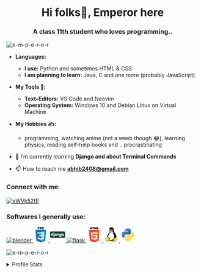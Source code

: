 <h1 align="center">Hi folks👋, Emperor here</h1>
<h3 align="center">A class 11th student who loves programming..</h3>

<p align="left"> <img src="https://komarev.com/ghpvc/?username=e-m-p-e-r-o-r&label=Profile%20views&color=0e75b6&style=flat" alt="e-m-p-e-r-o-r" /> </p>

- **Languages:**
  - **I use:** Python and sometimes HTML & CSS
  - **I am planning to learn:** Java, C and one more (probably JavaScript)

- **My Tools 🔧:**
  - **Text-Editors:** VS Code and Neovim 
  - **Operating System:** Windows 10 and Debian Linux on Virtual Machine
 
- **My Hobbies ✍:**
  - programming, watching anime (not a weeb though 😂), learning physics, reading self-help books and .. procrastinating
 
- 🌱 I’m currently learning **Django and about Terminal Commands**

- 📫 How to reach me **abhib2408@gmail.com**


<h3 align="left">Connect with me:</h3>
<p align="left">
<a href="https://discord.gg/xWVk52fE" target="blank"><img align="center" src="https://cdn.jsdelivr.net/npm/simple-icons@3.0.1/icons/discord.svg" alt="xWVk52fE" height="30" width="40" /></a>
</p>

<h3 align="left">Softwares I generally use:</h3>
<p align="left"> <a href="https://www.blender.org/" target="_blank"> <img src="https://download.blender.org/branding/community/blender_community_badge_white.svg" alt="blender" width="40" height="40"/> </a> <a href="https://www.w3schools.com/css/" target="_blank"> <img src="https://raw.githubusercontent.com/devicons/devicon/master/icons/css3/css3-original-wordmark.svg" alt="css3" width="40" height="40"/> </a> <a href="https://www.djangoproject.com/" target="_blank"> <img src="https://raw.githubusercontent.com/devicons/devicon/master/icons/django/django-original.svg" alt="django" width="40" height="40"/> </a> <a href="https://flask.palletsprojects.com/" target="_blank"> <img src="https://www.vectorlogo.zone/logos/pocoo_flask/pocoo_flask-icon.svg" alt="flask" width="40" height="40"/> </a> <a href="https://www.w3.org/html/" target="_blank"> <img src="https://raw.githubusercontent.com/devicons/devicon/master/icons/html5/html5-original-wordmark.svg" alt="html5" width="40" height="40"/> </a> <a href="https://www.linux.org/" target="_blank"> <img src="https://raw.githubusercontent.com/devicons/devicon/master/icons/linux/linux-original.svg" alt="linux" width="40" height="40"/> </a> <a href="https://www.python.org" target="_blank"> <img src="https://raw.githubusercontent.com/devicons/devicon/master/icons/python/python-original.svg" alt="python" width="40" height="40"/> </a> </p>

<p><img align="center" src="https://github-readme-stats.vercel.app/api/top-langs?username=e-m-p-e-r-o-r&show_icons=true&locale=en&layout=compact" alt="e-m-p-e-r-o-r" /></p>

<details>
  <summary> Profile Stats </summary>
  <br/>
  <img src="https://github-readme-stats.vercel.app/api/?username=E-M-P-E-R-O-R&layout=compact&show_icons=true&include_all_commits=true&hide_border=false&theme=radical"/>  
</details>



